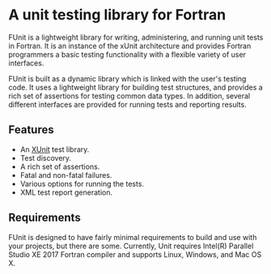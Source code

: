 # A unit testing library for Fortran

FUnit is a lightweight library for writing, administering, and running unit tests in Fortran. It is an instance of the xUnit architecture and provides Fortran programmers a basic testing functionality with a flexible variety of user interfaces.

FUnit is built as a dynamic library which is linked with the user's testing code. It uses a lightweight library for building test structures, and provides a rich set of assertions for testing common data types. In addition, several different interfaces are provided for running tests and reporting results.

## Features

* An [XUnit](https://en.wikipedia.org/wiki/XUnit) test library. 
* Test discovery.
* A rich set of assertions.
* Fatal and non-fatal failures.
* Various options for running the tests.
* XML test report generation.

[comment]: # (User-defined assertions.)
[comment]: # (Value-parameterized tests.)
[comment]: # (Type-parameterized tests.)
[comment]: # (Death tests.)

## Requirements

FUnit is designed to have fairly minimal requirements to build and use with your projects, but there are some. Currently, Unit requires Intel(R) Parallel Studio XE 2017 Fortran compiler and supports Linux, Windows, and Mac OS X.
